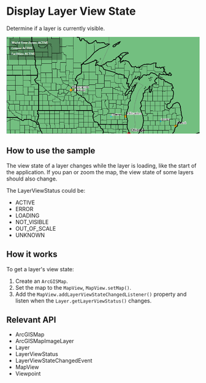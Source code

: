# Display Layer View State

Determine if a layer is currently visible.

![](DisplayLayerViewState.png)

## How to use the sample

The view state of a layer changes while the layer is loading, like the start of the application. If you pan or zoom the map, the view state of some layers should also change.

The LayerViewStatus could be:

*   ACTIVE
*   ERROR
*   LOADING
*   NOT_VISIBLE
*   OUT_OF_SCALE
*   UNKNOWN

## How it works

To get a layer's view state:

1.  Create an `ArcGISMap`.
2.  Set the map to the `MapView`, `MapView.setMap()`.
3.  Add the `MapView.addLayerViewStateChangedListener()` property and listen when the `Layer.getLayerViewStatus()` changes.

## Relevant API

*   ArcGISMap
*   ArcGISMapImageLayer
*   Layer
*   LayerViewStatus
*   LayerViewStateChangedEvent
*   MapView
*   Viewpoint
